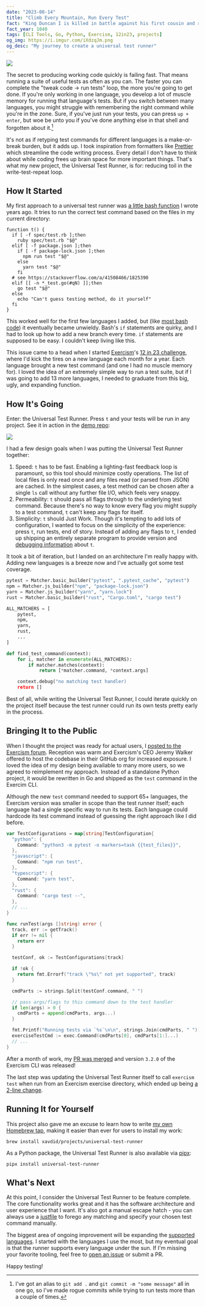 ```yaml
---
date: "2023-08-14"
title: "Climb Every Mountain, Run Every Test"
fact: "King Duncan I is killed in battle against his first cousin and rival Macbeth. The latter succeeds him as King of Scotland."
fact_year: 1040
tags: [CLI Tools, Go, Python, Exercism, 12in23, projects]
og_img: https://i.imgur.com/iXdzqJm.png
og_desc: "My journey to create a universal test runner"
---
```


![](./images/every-test.jpg)

The secret to producing working code quickly is failing fast. That means running a suite of useful tests as often as you can. The faster you can complete the "tweak code -> run tests" loop, the more you're going to get done. If you're only working in one language, you develop a lot of muscle memory for running that language's tests. But if you switch between many languages, you might struggle with remembering the right command while you're in the zone. Sure, if you've just run your tests, you can press `up + enter`, but woe be unto you if you've done anything else in that shell and forgotten about it.[^1]

It's not as if retyping test commands for different languages is a make-or-break burden, but it adds up. I took inspiration from formatters like [Prettier](https://prettier.io/) which streamline the code writing process. Every detail I don't have to think about while coding frees up brain space for more important things. That's what my new project, the Universal Test Runner, is for: reducing toil in the write-test-repeat loop.

## How It Started

My first approach to a universal test runner was [a little bash function](https://github.com/xavdid/dotfiles/blob/6bd5f56b1f9ad2dcef9f8b72413d30779b378aef/node/aliases.zsh#L45-L73) I wrote years ago. It tries to run the correct test command based on the files in my current directory:

```shell
function t() {
  if [ -f spec/test.rb ];then
    ruby spec/test.rb "$@"
  elif [ -f package.json ];then
    if [ -f package-lock.json ];then
      npm run test "$@"
    else
      yarn test "$@"
    fi
  # see https://stackoverflow.com/a/41508466/1825390
  elif [[ -n *_test.go(#qN) ]];then
    go test "$@"
  else
    echo "Can't guess testing method, do it yourself"
  fi
}
```

This worked well for the first few languages I added, but (like [most bash code](https://mastodon.social/@xavdid/110609096501695453)) it eventually became unwieldy. Bash's `if` statements are quirky, and I had to look up how to add a new branch every time. `if` statements are supposed to be easy. I couldn't keep living like this.

This issue came to a head when I started [Exercism](https://exercism.org)'s [12 in 23 challenge](https://exercism.org/challenges/12in23), where I'd kick the tires on a new language each month for a year. Each language brought a new test command (and one I had no muscle memory for). I loved the idea of an extremely simple way to run a test suite, but if I was going to add 13 more languages, I needed to graduate from this big, ugly, and expanding function.

## How It's Going

Enter: the Universal Test Runner. Press `t` and your tests will be run in any project. See it in action in the [demo repo](https://github.com/xavdid/test-runner-demo/):

![](images/test-runner-demo.gif)

I had a few design goals when I was putting the Universal Test Runner together:

1. Speed: `t` has to be fast. Enabling a lighting-fast feedback loop is paramount, so this tool should minimize costly operations. The list of local files is only read once and any files read (or parsed from JSON) are cached. In the simplest cases, a test method can be chosen after a single `ls` call without any further file I/O, which feels very snappy.
2. Permeability: `t` should pass all flags through to the underlying test command. Because there's no way to know every flag you might supply to a test command, `t` can't keep any flags for itself.
3. Simplicity: `t` should Just Work. Though it's tempting to add lots of configuration, I wanted to focus on the simplicity of the experience: press `t`, run tests, end of story. Instead of adding any flags to `t`, I ended up shipping an entirely separate program to provide version and [debugging information](https://github.com/xavdid/universal-test-runner#debugging) about `t`.

It took a bit of iteration, but I landed on an architecture I'm really happy with. Adding new languages is a breeze now and I've actually got some test coverage.

```py
pytest = Matcher.basic_builder("pytest", ".pytest_cache", "pytest")
npm = Matcher.js_builder("npm", "package-lock.json")
yarn = Matcher.js_builder("yarn", "yarn.lock")
rust = Matcher.basic_builder("rust", "Cargo.toml", "cargo test")

ALL_MATCHERS = [
    pytest,
    npm,
    yarn,
    rust,
    ...
]

def find_test_command(context):
    for i, matcher in enumerate(ALL_MATCHERS):
        if matcher.matches(context):
            return [*matcher.command, *context.args]

    context.debug("no matching test handler)
    return []
```

Best of all, while writing the Universal Test Runner, I could iterate quickly on the project itself because the test runner could run its own tests pretty early in the process.

## Bringing It to the Public

When I thought the project was ready for actual users, I [posted to the Exercism forum](https://forum.exercism.org/t/introducing-the-universal-test-runner/6228). Reception was warm and Exercism's CEO Jeremy Walker offered to host the codebase in their GitHub org for increased exposure. I loved the idea of my design being available to many more users, so we agreed to reimplement my approach. Instead of a standalone Python project, it would be rewritten in Go and shipped as the `test` command in the Exercim CLI.

Although the new `test` command needed to support 65+ languages, the Exercism version was smaller in scope than the test runner itself; each language had a single specific way to run its tests. Each language could hardcode its test command instead of guessing the right approach like I did before.

```go
var TestConfigurations = map[string]TestConfiguration{
  "python": {
    Command: "python3 -m pytest -o markers=task {{test_files}}",
  },
  "javascript": {
    Command: "npm run test",
  },
  "typescript": {
    Command: "yarn test",
  },
  "rust": {
    Command: "cargo test --",
  },
  // ...
}

func runTest(args []string) error {
  track, err := getTrack()
  if err != nil {
    return err
  }

  testConf, ok := TestConfigurations[track]

  if !ok {
    return fmt.Errorf("track \"%s\" not yet supported", track)
  }

  cmdParts := strings.Split(testConf.command, " ")

  // pass args/flags to this command down to the test handler
  if len(args) > 0 {
    cmdParts = append(cmdParts, args...)
  }

  fmt.Printf("Running tests via `%s`\n\n", strings.Join(cmdParts, " "))
  exerciseTestCmd := exec.Command(cmdParts[0], cmdParts[1:]...)
  // ...
}
```

After a month of work, my [PR was merged](https://github.com/exercism/cli/pull/1092) and version `3.2.0` of the Exercism CLI was released!

The last step was updating the Universal Test Runner itself to call `exercism test` when run from an Exercism exercise directory, which ended up being [a 2-line change](https://github.com/xavdid/universal-test-runner/pull/5/files#diff-ede1d44e4f5a1e5629d0033799060d1394c9450c5e38b37ef17ad460aeed2979).

## Running It for Yourself

This project also gave me an excuse to learn how to write [my own Homebrew tap](https://github.com/xavdid/homebrew-projects/blob/main/Formula/universal-test-runner.rb), making it easier than ever for users to install my work:

```shell
brew install xavdid/projects/universal-test-runner
```

As a Python package, the Universal Test Runner is also available via [pipx](https://pypa.github.io/pipx/):

```shell
pipx install universal-test-runner
```

## What's Next

At this point, I consider the Universal Test Runner to be feature complete. The core functionality works great and it has the software architecture and user experience that I want. It's also got a manual escape hatch - you can always use a [justfile](https://github.com/casey/just) to forego any matching and specify your chosen test command manually.

The biggest area of ongoing improvement will be expanding the [supported languages](https://github.com/xavdid/universal-test-runner#supported-languages). I started with the languages I use the most, but my eventual goal is that the runner supports every language under the sun. If I'm missing your favorite tooling, feel free to [open an issue](https://github.com/xavdid/universal-test-runner/issues) or submit a PR.

Happy testing!

[^1]: I've got an alias to `git add .` and `git commit -m "some message"` all in one go, so I've made rogue commits while trying to run tests more than a couple of times.
